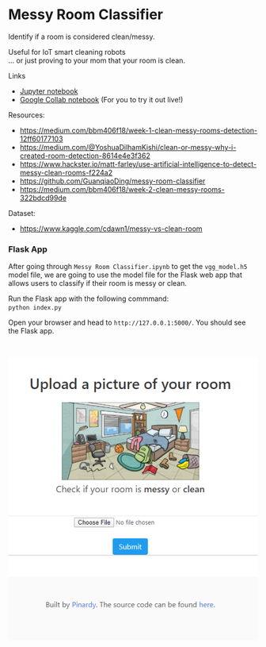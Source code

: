 # Messy Room Classifier

Identify if a room is considered clean/messy. 
 
Useful for IoT smart cleaning robots  
... or just proving to your mom that your room is clean.

Links  
- [Jupyter notebook](https://github.com/pinardy/messy-room-classifier/blob/master/Messy%20Room%20Classifier.ipynb)  
- [Google Collab notebook](https://drive.google.com/file/d/1Ip4u4U8JcFg5VoMhYxqv4FqTe4f20Ens/view?usp=sharing) (For you to try it out live!)

Resources:  
- https://medium.com/bbm406f18/week-1-clean-messy-rooms-detection-12ff60177103
- https://medium.com/@YoshuaDilhamKishi/clean-or-messy-why-i-created-room-detection-8614e4e3f362
- https://www.hackster.io/matt-farley/use-artificial-intelligence-to-detect-messy-clean-rooms-f224a2
- https://github.com/GuanqiaoDing/messy-room-classifier
- https://medium.com/bbm406f18/week-2-clean-messy-rooms-322bdcd99de

Dataset:  
- https://www.kaggle.com/cdawn1/messy-vs-clean-room

### Flask App
After going through `Messy Room Classifier.ipynb` to get the `vgg_model.h5` model file, we are going to use the model file for the Flask web app that allows users to classify if their room is messy or clean.

Run the Flask app with the following commmand:  
`python index.py`

Open your browser and head to `http://127.0.0.1:5000/`. You should see the Flask app.

<br/>

![](https://raw.githubusercontent.com/pinardy/messy-room-classifier/master/app-screenshot.PNG)

